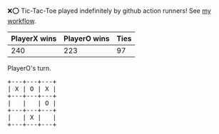 :x::o: Tic-Tac-Toe played indefinitely by github action runners! See [my workflow](.github/workflows/play.yaml).

|PlayerX wins|PlayerO wins|Ties|
|-|-|-|
|240|223|97|

PlayerO's turn.

<pre>
+---+---+---+
| X | O | X |
+---+---+---+
|   |   | O |
+---+---+---+
|   | X |   |
+---+---+---+
</pre>